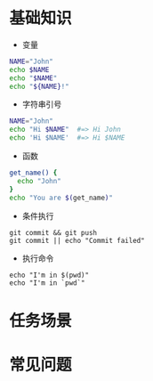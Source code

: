 # 基础知识
* 变量
```bash
NAME="John"
echo $NAME
echo "$NAME"
echo "${NAME}!"
```

* 字符串引号
```bash
NAME="John"
echo "Hi $NAME"  #=> Hi John
echo 'Hi $NAME'  #=> Hi $NAME
```

* 函数
```bash
get_name() {
  echo "John"
}
echo "You are $(get_name)"
```

* 条件执行
```
git commit && git push
git commit || echo "Commit failed"
```

* 执行命令
```
echo "I'm in $(pwd)"
echo "I'm in `pwd`"
```

# 任务场景

# 常见问题